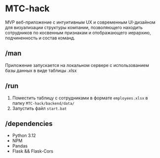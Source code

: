 # MTC-hack
 MVP веб-приложение с интуитивным UX и современным UI-дизайном для визуализации структуры компании, позволяющего находить сотрудников по косвенным признакам и отображающего иерархию, подчиненность и состав команд.

## /man

Приложение запускается на локальном сервере с использованием базы данных в виде таблицы .xlsx

## /run
1. Поместить таблицу с сотрудниками в формате `employees.xlsx` в папку `MTC-hack/backend/data/`
2. Запустить файл `start.bat`

## /dependencies

- Python 3.12
- NPM
- Pandas
- Flask && Flask-Cors